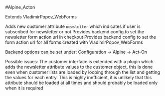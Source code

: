 #Alpine_Acton

Extends VladimirPopov_WebForms

Adds new customer attribute `newsletter` which indicates if user is subscribed for newsletter or not
Provides backend config to set the newsletter form action url in checkout
Provides backend config  to set the form action url for all forms created with VladimirPopov_WebForms

Backend options can be set under:
Configuration -> Alpine -> Act-On

Possible issues:
The customer interface is extended with a plugin which adds the newsletter attribute values to the customer object,
this is done even when customer lists are loaded by looping through the list and getting the values for each entry.
This is highly inefficient, it is unlikely that this attribute should be loaded at all times and should probably be loaded only
when it is required